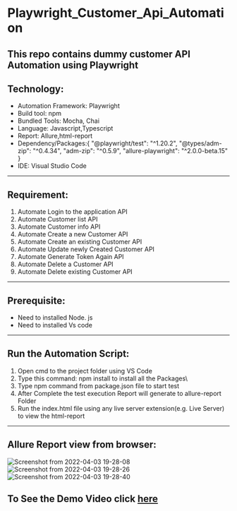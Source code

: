 # Playwright_Customer_Api_Automation
This repo contains dummy customer API Automation using Playwright
-----------------------------------------------------------
## Technology: <br>
* Automation Framework: Playwright <br>
* Build tool: npm <br>
* Bundled Tools: Mocha, Chai
* Language: Javascript,Typescript <br>
* Report: Allure,html-report <br>
* Dependency/Packages:{
   "@playwright/test": "^1.20.2",
    "@types/adm-zip": "^0.4.34",
    "adm-zip": "^0.5.9",
    "allure-playwright": "^2.0.0-beta.15"
} <br>
* IDE: Visual Studio Code <br>

----------------------------------------------------------

## Requirement:<br>
1. Automate Login to the application API
2. Automate Customer list API
3. Automate Customer info API
4. Automate Create a new Customer API
5. Automate Create an existing Customer API
6. Automate Update newly Created Customer API
7. Automate Generate Token Again API
8. Automate Delete a Customer API
9. Automate Delete existing Customer API

----------------------------------------------------------

## Prerequisite:
* Need to installed Node. js
* Need to installed Vs code

----------------------------------------------------------

## Run the Automation Script:
1. Open cmd to the project folder using VS Code
2. Type this command:
npm install to install all the Packages\
3. Type npm command from package.json file to start test
4. After Complete the test execution Report will generate to allure-report Folder
5. Run the index.html file using any live server extension(e.g. Live Server) to view the html-report

----------------------------------------------------------
## Allure Report view from browser:
![Screenshot from 2022-04-03 19-28-08](https://user-images.githubusercontent.com/38497405/161464984-a16f7ed5-2bfe-4a4e-bc89-8e59832f34f6.png)
![Screenshot from 2022-04-03 19-28-26](https://user-images.githubusercontent.com/38497405/161464998-5a3bd74b-77cf-49ed-addf-4fd109f5dfca.png)
![Screenshot from 2022-04-03 19-28-40](https://user-images.githubusercontent.com/38497405/161465003-39ca5e75-3458-4fdf-bb7c-e8e3cd964fa1.png)

## To See the Demo Video click [here](https://youtu.be/fCXgbUw0o70)



